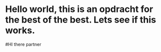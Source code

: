 # Hello world, this is an opdracht for the best of the best. Lets see if this works.
#HI there partner
